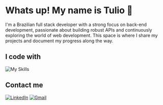 # Whats up! My name is Tulio 👋

I'm a Brazilian full stack developer with a strong focus on back-end development, passionate about building robust APIs and continuously exploring the world of web development. This space is where I share my projects and document my progress along the way.

## I code with

![My Skills](https://skillicons.dev/icons?i=js,html,css,react,tailwind,nodejs,express,nestjs,ts,prisma,mongodb,mysql,postgresql,java,linux,docker,postman,git,github,vscode)

## Contact me

[![LinkedIn](https://skillicons.dev/icons?i=linkedin)](https://www.linkedin.com/in/tulioanesio/)
[![Gmail](https://skillicons.dev/icons?i=gmail)](mailto:tulioluv@gmail.com)
